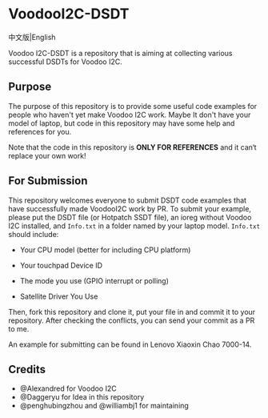 # VoodooI2C-DSDT

中文版|English



Voodoo I2C-DSDT is a repository that is aiming at collecting various successful DSDTs for Voodoo I2C.



## Purpose

The purpose of this repository is to provide some useful code examples for people who haven't yet make Voodoo I2C work. Maybe It don't have your model of laptop, but code in this repository may  have  some  help  and references  for you.

Note that the code in this repository is **ONLY FOR REFERENCES** and  it can‘t replace your own work!



## For Submission



This repository welcomes everyone to submit  DSDT code examples that have successfully made VoodooI2C work by PR. To submit your example, please put the DSDT file (or Hotpatch SSDT file), an ioreg without Voodoo I2C installed, and `Info.txt` in a folder named by your laptop model. `Info.txt` should include:

- Your CPU model (better for  including  CPU platform)

- Your touchpad Device ID

- The mode you use (GPIO interrupt or polling)

- Satellite Driver You Use

  

Then, fork this repository and clone it, put your file in and commit it to your repository. After checking the conflicts, you can  send your commit as a PR to me.

An example for submitting can be found  in Lenovo Xiaoxin Chao 7000-14.



## Credits



- @Alexandred for Voodoo I2C
- @Daggeryu for Idea in  this  repository
- @penghubingzhou and @williambj1 for  maintaining